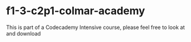 # f1-3-c2p1-colmar-academy


This is part of a Codecademy Intensive course, please feel free to look at and download

